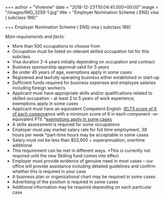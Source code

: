 +++
author = "Vivienne"
date = "2018-12-23T10:04:41.000+00:00"
image = "/images/IMG_3259-1.jpg"
title = "Employer Nomination Scheme ( ENS) visa ( subclass 186)"

+++
Employer Nomination Scheme ( ENS) visa ( subclass 186)

_Main requirements and facts:_

* More than 500 occupations to choose from
* Occupation must be listed on relevant skilled occupation list for this subclass
* Visa duration 2-4 years initially depending on occupation and contract
* Business sponsorship approval valid for 5 years
* Be under 45 years of age, exemptions apply in some cases
* Registered and lawfully operating business either established or start-up
* Sufficient funds required for business expenses and employee salaries including foreign worker/s
* Applicant must have appropriate skills and/or qualifications related to skilled occupation – at least 2 to 5 years of work experience, exemptions apply in some cases
* Applicant must have an equivalent Competent English  [IELTS score of 6 of each compone](https://www.immiaustralia.com.au/alternative-english-language-tests/)nce with a minimum score of 6 in each component -or- equivalent PTE *[exemptions apply in some cases](https://www.immiaustralia.com.au/blogs/482-english-exemptions/)
* A skills assessment is required for some occupations
* Employer must pay market salary rate for full time employment, 38 hours per week *part-time hours may be acceptable in some cases
* Salary must not be less than $53,900 + superannuation, overtime additional
* This requirement can be met in different ways. *This is currently not required until the new Skilling fund comes into effect
* Employer must provide evidence of genuine need in most cases – our office will provide assistance including detailed guidelines and confirm whether this is required in your case
* A business plan or organizational chart may be required in some cases
* Advertising of the position is required in some cases
* Additional information may be required depending on each particular case